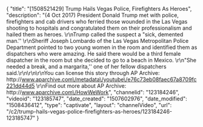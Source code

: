 {
    "title": "[1508521429] Trump Hails Vegas Police, Firefighters As Heroes",
    "description": "(4 Oct 2017) President Donald Trump met with police, firefighters and cab drivers who ferried those wounded in the Las Vegas shooting to hospitals and congratulated them on their professionalism and hailed them as heroes. \r\nTrump called the suspect a \"sick, demented man.'' \r\nSheriff Joseph Lombardo of the Las Vegas Metropolitan Police Department pointed to two young women in the room and identified them as dispatchers who were amazing. He said there would be a third female dispatcher in the room but she decided to go to a beach in Mexico. \r\n\"She needed a break, and a margarita,'' one of her fellow dispatchers said.\r\n\r\n\r\nYou can license this story through AP Archive: http:\/\/www.aparchive.com\/metadata\/youtube\/e76c73eb08faec67a8709fc221dd44d5 \r\nFind out more about AP Archive: http:\/\/www.aparchive.com\/HowWeWork",
    "channelid": "123184246",
    "videoid": "123185747",
    "date_created": "1507602976",
    "date_modified": "1508436412",
    "type": "captivate",
    "layout": "channelVideo",
    "url": "\/c2\/trump-hails-vegas-police-firefighters-as-heroes\/123184246-123185747"
}